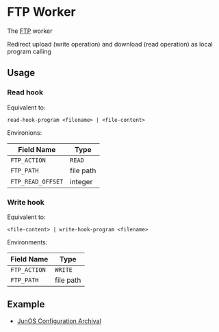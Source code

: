 # FTP Worker

The [FTP](https://www.rfc-editor.org/rfc/rfc959) worker

Redirect upload (write operation) and download (read operation) as local program calling

## Usage

### Read hook

Equivalent to:

```plain
read-hook-program <filename> | <file-content>
```

Environions:

| Field Name        | Type      |
| ----------------- | --------- |
| `FTP_ACTION`      | `READ`    |
| `FTP_PATH`        | file path |
| `FTP_READ_OFFSET` | integer   |

### Write hook

Equivalent to:

```plain
<file-content> | write-hook-program <filename>
```

Environments:

| Field Name   | Type      |
| ------------ | --------- |
| `FTP_ACTION` | `WRITE`   |
| `FTP_PATH`   | file path |

## Example

- [JunOS Configuration Archival](EXAMPLE-JUNOS.md)
